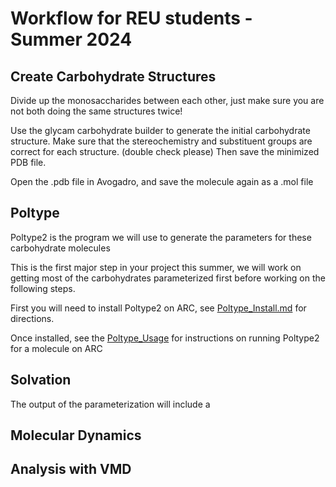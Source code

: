 # Workflow for REU students - Summer 2024

## Create Carbohydrate Structures

Divide up the monosaccharides between each other, just make sure you are not both doing the same structures twice!

Use the glycam carbohydrate builder to generate the initial carbohydrate structure. Make sure that the stereochemistry and substituent groups are correct for each structure. (double check please) Then save the minimized PDB file. 

Open the .pdb file in Avogadro, and save the molecule again as a .mol file

## Poltype

Poltype2 is the program we will use to generate the parameters for these carbohydrate molecules

This is the first major step in your project this summer, we will work on getting most of the carbohydrates parameterized first before working on the following steps.

First you will need to install Poltype2 on ARC, see [Poltype_Install.md](https://github.com/WelbornGroup/Documentation/blob/REU_update/Poltype_Install.md) for directions.

Once installed, see the [Poltype_Usage](https://github.com/WelbornGroup/Documentation/blob/REU_update/Poltype_Usage.md) for instructions on running Poltype2 for a molecule on ARC 

## Solvation 

The output of the parameterization will include a 

## Molecular Dynamics

## Analysis with VMD

